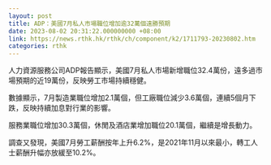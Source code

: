 ```yaml
---
layout: post
title: ADP：美國7月私人市場職位增加逾32萬個遠勝預期
date: 2023-08-02 20:31:22.000000000 +08:00
link: https://news.rthk.hk/rthk/ch/component/k2/1711793-20230802.htm
categories: rthk
---
```


人力資源服務公司ADP報告顯示，美國7月私人市場新增職位32.4萬份，遠多過市場預期的近19萬份，反映勞工市場持續穩健。

數據顯示，7月製造業職位增加2.1萬個，但工廠職位減少3.6萬個，連續5個月下跌，反映持續加息對行業的影響。

服務業職位增加30.3萬個，休閒及酒店業增加職位20.1萬個，繼續是增長動力。

調查又發現，美國7月勞工薪酬按年上升6.2%，是2021年11月以來最小，轉工人士薪酬升幅亦放緩至10.2%。

